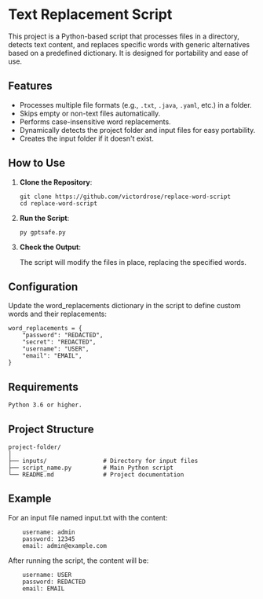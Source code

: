 # Text Replacement Script

This project is a Python-based script that processes files in a directory, detects text content, and replaces specific words with generic alternatives based on a predefined dictionary. It is designed for portability and ease of use.

## Features

- Processes multiple file formats (e.g., `.txt`, `.java`, `.yaml`, etc.) in a folder.
- Skips empty or non-text files automatically.
- Performs case-insensitive word replacements.
- Dynamically detects the project folder and input files for easy portability.
- Creates the input folder if it doesn't exist.

## How to Use

1. **Clone the Repository**:
   ```
   git clone https://github.com/victordrose/replace-word-script
   cd replace-word-script
    ```

2. **Run the Script**:

    ```
    py gptsafe.py
    ```

3. **Check the Output**:

    The script will modify the files in place, replacing the specified words.

## Configuration
Update the word_replacements dictionary in the script to define custom words and their replacements:

    word_replacements = {
        "password": "REDACTED",
        "secret": "REDACTED",
        "username": "USER",
        "email": "EMAIL",
    }

## Requirements
    Python 3.6 or higher.

## Project Structure

    project-folder/
    │
    ├── inputs/                # Directory for input files
    ├── script_name.py         # Main Python script
    └── README.md              # Project documentation
## Example
For an input file named input.txt with the content:

        username: admin
        password: 12345 
        email: admin@example.com

After running the script, the content will be:

        username: USER
        password: REDACTED
        email: EMAIL
